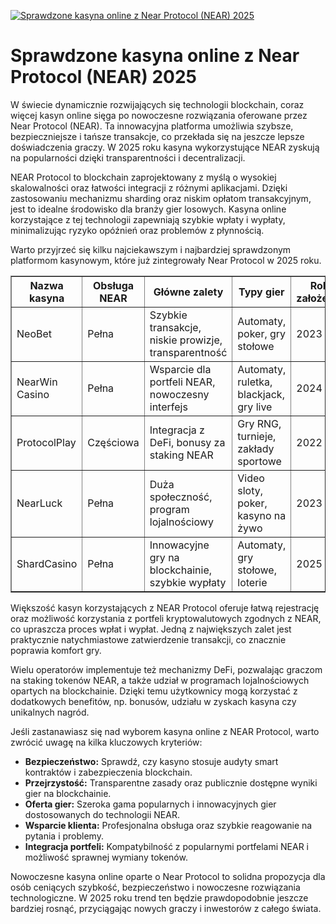 [![Sprawdzone kasyna online z Near Protocol (NEAR) 2025](https://123-caf.pages.dev/gitsignup.png)](https://vrmoo.ru/Bt82HjjY)

<h1>Sprawdzone kasyna online z Near Protocol (NEAR) 2025</h1> <p>W świecie dynamicznie rozwijających się technologii blockchain, coraz więcej kasyn online sięga po nowoczesne rozwiązania oferowane przez Near Protocol (NEAR). Ta innowacyjna platforma umożliwia szybsze, bezpieczniejsze i tańsze transakcje, co przekłada się na jeszcze lepsze doświadczenia graczy. W 2025 roku kasyna wykorzystujące NEAR zyskują na popularności dzięki transparentności i decentralizacji.</p> <p>NEAR Protocol to blockchain zaprojektowany z myślą o wysokiej skalowalności oraz łatwości integracji z różnymi aplikacjami. Dzięki zastosowaniu mechanizmu sharding oraz niskim opłatom transakcyjnym, jest to idealne środowisko dla branży gier losowych. Kasyna online korzystające z tej technologii zapewniają szybkie wpłaty i wypłaty, minimalizując ryzyko opóźnień oraz problemów z płynnością.</p> <p>Warto przyjrzeć się kilku najciekawszym i najbardziej sprawdzonym platformom kasynowym, które już zintegrowały Near Protocol w 2025 roku.</p>  <table border="1" cellpadding="8" cellspacing="0" style="border-collapse: collapse; width: 100%;">   <thead>     <tr>       <th>Nazwa kasyna</th>       <th>Obsługa NEAR</th>       <th>Główne zalety</th>       <th>Typy gier</th>       <th>Rok założenia</th>     </tr>   </thead>   <tbody>     <tr>       <td>NeoBet</td>       <td>Pełna</td>       <td>Szybkie transakcje, niskie prowizje, transparentność</td>       <td>Automaty, poker, gry stołowe</td>       <td>2023</td>     </tr>     <tr>       <td>NearWin Casino</td>       <td>Pełna</td>       <td>Wsparcie dla portfeli NEAR, nowoczesny interfejs</td>       <td>Automaty, ruletka, blackjack, gry live</td>       <td>2024</td>     </tr>     <tr>       <td>ProtocolPlay</td>       <td>Częściowa</td>       <td>Integracja z DeFi, bonusy za staking NEAR</td>       <td>Gry RNG, turnieje, zakłady sportowe</td>       <td>2022</td>     </tr>     <tr>       <td>NearLuck</td>       <td>Pełna</td>       <td>Duża społeczność, program lojalnościowy</td>       <td>Video sloty, poker, kasyno na żywo</td>       <td>2023</td>     </tr>     <tr>       <td>ShardCasino</td>       <td>Pełna</td>       <td>Innowacyjne gry na blockchainie, szybkie wypłaty</td>       <td>Automaty, gry stołowe, loterie</td>       <td>2025</td>     </tr>   </tbody> </table>  <p>Większość kasyn korzystających z NEAR Protocol oferuje łatwą rejestrację oraz możliwość korzystania z portfeli kryptowalutowych zgodnych z NEAR, co upraszcza proces wpłat i wypłat. Jedną z największych zalet jest praktycznie natychmiastowe zatwierdzenie transakcji, co znacznie poprawia komfort gry.</p> <p>Wielu operatorów implementuje też mechanizmy DeFi, pozwalając graczom na staking tokenów NEAR, a także udział w programach lojalnościowych opartych na blockchainie. Dzięki temu użytkownicy mogą korzystać z dodatkowych benefitów, np. bonusów, udziału w zyskach kasyna czy unikalnych nagród.</p> <p>Jeśli zastanawiasz się nad wyborem kasyna online z NEAR Protocol, warto zwrócić uwagę na kilka kluczowych kryteriów:</p> <ul>   <li><strong>Bezpieczeństwo:</strong> Sprawdź, czy kasyno stosuje audyty smart kontraktów i zabezpieczenia blockchain.</li>   <li><strong>Przejrzystość:</strong> Transparentne zasady oraz publicznie dostępne wyniki gier na blockchainie.</li>   <li><strong>Oferta gier:</strong> Szeroka gama popularnych i innowacyjnych gier dostosowanych do technologii NEAR.</li>   <li><strong>Wsparcie klienta:</strong> Profesjonalna obsługa oraz szybkie reagowanie na pytania i problemy.</li>   <li><strong>Integracja portfeli:</strong> Kompatybilność z popularnymi portfelami NEAR i możliwość sprawnej wymiany tokenów.</li> </ul> <p>Nowoczesne kasyna online oparte o Near Protocol to solidna propozycja dla osób ceniących szybkość, bezpieczeństwo i nowoczesne rozwiązania technologiczne. W 2025 roku trend ten będzie prawdopodobnie jeszcze bardziej rosnąć, przyciągając nowych graczy i inwestorów z całego świata.</p>